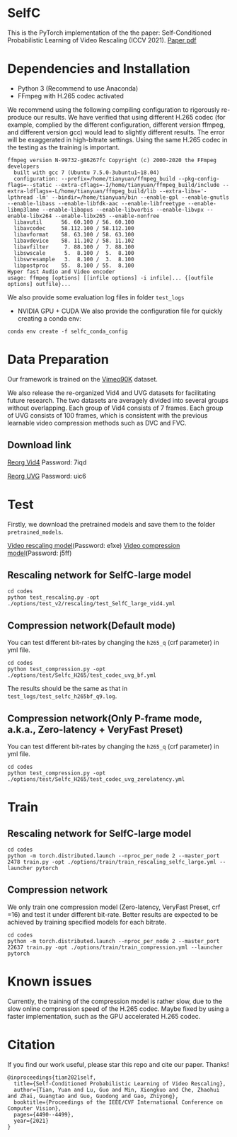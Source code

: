 # SelfC
This is the PyTorch implementation of the the paper: Self-Conditioned Probabilistic Learning of Video Rescaling (ICCV 2021). [Paper pdf](https://arxiv.org/abs/2107.11639)

# Dependencies and Installation

- Python 3 (Recommend to use Anaconda)
- FFmpeg with H.265 codec activated

We recommend using the following compiling configuration to rigorously re-produce our results. We have verified that using different H.265 codec (for example, complied by the different configuration, different version ffmpeg, and different version gcc) would lead to slightly different results. The error will be exaggerated in high-bitrate settings.
Using the same H.265 codec in the testing as the training is important. 
```
ffmpeg version N-99732-g86267fc Copyright (c) 2000-2020 the FFmpeg developers
  built with gcc 7 (Ubuntu 7.5.0-3ubuntu1~18.04)
  configuration: --prefix=/home/tianyuan/ffmpeg_build --pkg-config-flags=--static --extra-cflags=-I/home/tianyuan/ffmpeg_build/include --extra-ldflags=-L/home/tianyuan/ffmpeg_build/lib --extra-libs='-lpthread -lm' --bindir=/home/tianyuan/bin --enable-gpl --enable-gnutls --enable-libass --enable-libfdk-aac --enable-libfreetype --enable-libmp3lame --enable-libopus --enable-libvorbis --enable-libvpx --enable-libx264 --enable-libx265 --enable-nonfree
  libavutil      56. 60.100 / 56. 60.100
  libavcodec     58.112.100 / 58.112.100
  libavformat    58. 63.100 / 58. 63.100
  libavdevice    58. 11.102 / 58. 11.102
  libavfilter     7. 88.100 /  7. 88.100
  libswscale      5.  8.100 /  5.  8.100
  libswresample   3.  8.100 /  3.  8.100
  libpostproc    55.  8.100 / 55.  8.100
Hyper fast Audio and Video encoder
usage: ffmpeg [options] [[infile options] -i infile]... {[outfile options] outfile}...
```

We also provide some evaluation log files in folder `test_logs`

- NVIDIA GPU + CUDA
We also provide the configuration file for quickly creating a conda env:
```
conda env create -f selfc_conda_config
```
# Data Preparation

Our framework is trained on the [Vimeo90K](http://data.csail.mit.edu/tofu/dataset/vimeo_septuplet.zip) dataset.

We also release the re-organized Vid4 and UVG datasets for facilitating future research.
The two datasets are averagely divided into several groups without overlapping. Each group of Vid4 consists of 7 frames.
Each group of UVG consists of 100 frames, which is consistent with the previous learnable video compression methods such as DVC and FVC.
## Download link
[Reorg Vid4](https://pan.baidu.com/s/1sjEDtPgyfZjZRZTX8TF9hA) Password: 7iqd


[Reorg UVG](https://pan.baidu.com/s/13EdBLPmP4yTciL0FlhHEFQ) Password: uic6

# Test

Firstly, we download the pretrained models and save them to the folder `pretrained_models`.

[Video rescaling model](https://pan.baidu.com/s/1XUmSDDzjaxfNxS4iS9se3w)(Password: e1xe)
[Video compression model](https://pan.baidu.com/s/1M2rkLIW1dt1xWEywJwne5A)(Password: j5ff)

## Rescaling network for SelfC-large model
```
cd codes
python test_rescaling.py -opt ./options/test_v2/rescaling/test_SelfC_large_vid4.yml
```
## Compression network(Default mode)
You can test different bit-rates by changing the `h265_q` (crf parameter) in yml file.
```
cd codes
python test_compression.py -opt ./options/test/Selfc_H265/test_codec_uvg_bf.yml
```
The results should be the same as that in `test_logs/test_selfc_h265bf_q9.log`.
## Compression network(Only P-frame mode, a.k.a., Zero-latency + VeryFast Preset)
You can test different bit-rates by changing the `h265_q` (crf parameter) in yml file.
```
cd codes
python test_compression.py -opt ./options/test/Selfc_H265/test_codec_uvg_zerolatency.yml
```

# Train

## Rescaling network for SelfC-large model
```
cd codes
python -m torch.distributed.launch --nproc_per_node 2 --master_port 2478 train.py -opt ./options/train/train_rescaling_selfc_large.yml --launcher pytorch
```
## Compression network

We only train one compression model (Zero-latency, VeryFast Preset, crf =16) and test it under different bit-rate. Better results are expected to be achieved by training specified models for each bitrate.


```
cd codes
python -m torch.distributed.launch --nproc_per_node 2 --master_port 22637 train.py -opt ./options/train/train_compression.yml --launcher pytorch
```

# Known issues

Currently, the training of the compression model is rather slow, due to the slow online compression speed of the H.265 codec. Maybe fixed by using a faster implementation, such as the GPU accelerated H.265 codec.

# Citation
If you find our work useful, please star this repo and cite our paper. Thanks!
```
@inproceedings{tian2021self,
  title={Self-Conditioned Probabilistic Learning of Video Rescaling},
  author={Tian, Yuan and Lu, Guo and Min, Xiongkuo and Che, Zhaohui and Zhai, Guangtao and Guo, Guodong and Gao, Zhiyong},
  booktitle={Proceedings of the IEEE/CVF International Conference on Computer Vision},
  pages={4490--4499},
  year={2021}
}

```